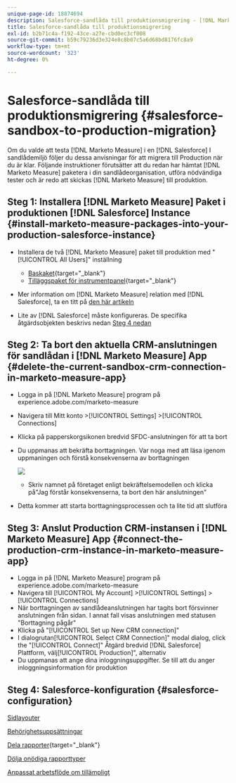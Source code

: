 ```yaml
---
unique-page-id: 18874694
description: Salesforce-sandlåda till produktionsmigrering - [!DNL Marketo Measure] - Produktdokumentation
title: Salesforce-sandlåda till produktionsmigrering
exl-id: b2b71c4a-f192-43ce-a27e-cbd0ec3cf008
source-git-commit: b59c79236d3e324e8c8b07c5a6d68bd8176fc8a9
workflow-type: tm+mt
source-wordcount: '323'
ht-degree: 0%

---
```


# Salesforce-sandlåda till produktionsmigrering {#salesforce-sandbox-to-production-migration}

Om du valde att testa [!DNL Marketo Measure] i en [!DNL Salesforce] I sandlådemiljö följer du dessa anvisningar för att migrera till Production när du är klar. Följande instruktioner förutsätter att du redan har hämtat [!DNL Marketo Measure] paketera i din sandlådeorganisation, utföra nödvändiga tester och är redo att skickas [!DNL Marketo Measure] till produktion.

## Steg 1: Installera [!DNL Marketo Measure] Paket i produktionen [!DNL Salesforce] Instance {#install-marketo-measure-packages-into-your-production-salesforce-instance}

* Installera de två [!DNL Marketo Measure] paket till produktion med &quot;[!UICONTROL All Users]&quot; inställning

   * [Baskaket](https://appexchange.salesforce.com/appxListingDetail?listingId=a0N3000000B3KLuEAN){target="_blank"}
   * [Tilläggspaket för instrumentpanel](https://login.salesforce.com/packaging/installPackage.apexp?p0=04t610000001jI6){target="_blank"}

* Mer information om [!DNL Marketo Measure] relation med [!DNL Salesforce], ta en titt på [den här artikeln](/help/configuration-and-setup/marketo-measure-and-salesforce/how-marketo-measure-and-salesforce-interact.md)
* Lite av [!DNL Salesforce] måste konfigureras. De specifika åtgärdsobjekten beskrivs nedan [Steg 4 nedan](#salesforce-configuration)

## Steg 2: Ta bort den aktuella CRM-anslutningen för sandlådan i [!DNL Marketo Measure] App {#delete-the-current-sandbox-crm-connection-in-marketo-measure-app}

* Logga in på [!DNL Marketo Measure] program på experience.adobe.com/marketo-measure
* Navigera till Mitt konto >[!UICONTROL Settings] >[!UICONTROL Connections]
* Klicka på papperskorgsikonen bredvid SFDC-anslutningen för att ta bort
* Du uppmanas att bekräfta borttagningen. Var noga med att läsa igenom uppmaningen och förstå konsekvenserna av borttagningen

   ![](assets/salesforce-sandbox-to-production-migration-1.png)

   * Skriv namnet på företaget enligt bekräftelsemodellen och klicka på&quot;Jag förstår konsekvenserna, ta bort den här anslutningen&quot;
* Detta kommer att starta borttagningsprocessen och ta lite tid att slutföra

## Steg 3: Anslut Production CRM-instansen i [!DNL Marketo Measure] App {#connect-the-production-crm-instance-in-marketo-measure-app}

* Logga in på [!DNL Marketo Measure] program på experience.adobe.com/marketo-measure
* Navigera till [!UICONTROL My Account] >[!UICONTROL Settings] > [!UICONTROL Connections]
* När borttagningen av sandlådeanslutningen har tagits bort försvinner anslutningen från sidan. I annat fall visas anslutningen med statusen &quot;Borttagning pågår&quot;
* Klicka på &quot;[!UICONTROL Set up New CRM connection]&quot;
* I dialogrutan[!UICONTROL Select CRM Connection]&quot; modal dialog, click the &quot;[!UICONTROL Connect]&quot; Åtgärd bredvid [!DNL Salesforce] Plattform, välj[!UICONTROL Production]&quot;, alternativ
* Du uppmanas att ange dina inloggningsuppgifter. Se till att du anger inloggningsinformation för produktion

## Steg 4: Salesforce-konfiguration {#salesforce-configuration}

[Sidlayouter](/help/configuration-and-setup/marketo-measure-and-salesforce/page-layout-instructions.md)

[Behörighetsuppsättningar](/help/configuration-and-setup/marketo-measure-and-salesforce/marketo-measure-permission-sets.md)

[Dela rapporter](https://help.salesforce.com/articleView?id=analytics_share_folder.htm&amp;type=0){target="_blank"}

[Dölja onödiga rapporttyper](/help/configuration-and-setup/marketo-measure-and-salesforce/hiding-unnecessary-report-types.md)

[Anpassat arbetsflöde om tillämpligt](/help/advanced-marketo-measure-features/custom-revenue-amount/using-a-custom-revenue-amount-field.md)
